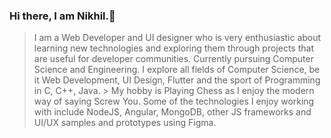### Hi there, I am Nikhil.👋


<!--
**imnik-45/imnik-45** is a ✨ _special_ ✨ repository because its `README.md` (this file) appears on your GitHub profile.

Here are some ideas to get you started:

- 🔭 I’m currently working on Angular
- 🌱 I’m currently learning UI Design.
- 👯 I’m looking to collaborate on ...
- 🤔 I’m looking for help with ...
- 💬 Ask me about ...
- 📫 How to reach me: ...
- 😄 Pronouns: ...
- ⚡ Fun fact: ...
-->

> I am a Web Developer and UI designer who is very enthusiastic about learning new technologies and exploring them through projects that are useful for  developer communities. 
> Currently pursuing Computer Science and Engineering. I explore all fields of Computer Science, be it Web Development, UI Design, Flutter and the sport of Programming in C, C++, Java. > My hobby is Playing Chess as I enjoy the modern way of saying Screw You. 
> Some of the technologies I enjoy working with include NodeJS, Angular, MongoDB, other JS frameworks and UI/UX samples and prototypes using Figma. 




                                       
